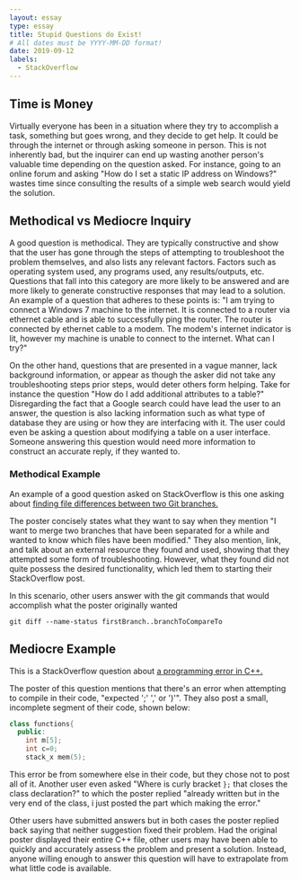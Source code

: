 ```yaml
---
layout: essay
type: essay
title: Stupid Questions do Exist!
# All dates must be YYYY-MM-DD format!
date: 2019-09-12
labels:
  - StackOverflow
---
```


## Time is Money
Virtually everyone has been in a situation where they try to accomplish a task, something but goes wrong, and they decide to get help. It could be through the internet or through asking someone in person. This is not inherently bad, but the inquirer can end up wasting another person's valuable time depending on the question asked. For instance, going to an online forum and asking "How do I set a static IP address on Windows?" wastes time since consulting the results of a simple web search would yield the solution.

## Methodical vs Mediocre Inquiry
A good question is methodical. They are typically constructive and show that the user has gone through the steps of attempting to troubleshoot the problem themselves, and also lists any relevant factors. Factors such as operating system used, any programs used, any results/outputs, etc. Questions that fall into this category are more likely to be answered and are more likely to generate constructive responses that may lead to a solution. An example of a question that adheres to these points is: "I am trying to connect a Windows 7 machine to the internet. It is connected to a router via ethernet cable and is able to successfully ping the router. The router is connected by ethernet cable to a modem. The modem's internet indicator is lit, however my machine is unable to connect to the internet. What can I try?"

On the other hand, questions that are presented in a vague manner, lack background information, or appear as though the asker did not take any troubleshooting steps prior steps, would deter others form helping. Take for instance the question "How do I add additional attributes to a table?" Disregarding the fact that a Google search could have lead the user to an answer, the question is also lacking information such as what type of database they are using or how they are interfacing with it. The user could even be asking a question about modifying a table on a user interface. Someone answering this question would need more information to construct an accurate reply, if they wanted to.

### Methodical Example
An example of a good question asked on StackOverflow is this one asking about [finding file differences between two Git branches.](https://stackoverflow.com/questions/822811/showing-which-files-have-changed-between-two-revisions) 

The poster concisely states what they want to say when they mention "I want to merge two branches that have been separated for a while and wanted to know which files have been modified." They also mention, link, and talk about an external resource they found and used, showing that they attempted some form of troubleshooting. However, what they found did not quite possess the desired functionality, which led them to starting their StackOverflow post. 

In this scenario, other users answer with the git commands that would accomplish what the poster originally wanted 

`git diff --name-status firstBranch..branchToCompareTo`

## Mediocre Example
This is a StackOverflow question about [a programming error in C++.](https://stackoverflow.com/questions/55690279/error-expected-or-before-numeric-constant)

The poster of this question mentions that there's an error when attempting to compile in their code, "expected ';' ',' or ')'". They also post a small, incomplete segment of their code, shown below:

```cpp
class functions{
  public:
    int m[5];
    int c=0;
    stack_x mem(5);
```

This error be from somewhere else in their code, but they chose not to post all of it. Another user even asked "Where is curly bracket `};` that closes the class declaration?" to which the poster replied "already written but in the very end of the class, i just posted the part which making the error." 

Other users have submitted answers but in both cases the poster replied back saying that neither suggestion fixed their problem. Had the original poster displayed their entire C++ file, other users may have been able to quickly and accurately assess the problem and present a solution. Instead, anyone willing enough to answer this question will have to extrapolate from what little code is available.